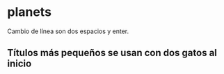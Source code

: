 # planets
Cambio de línea son dos espacios y enter. 
## Títulos más pequeños se usan con dos gatos al inicio
